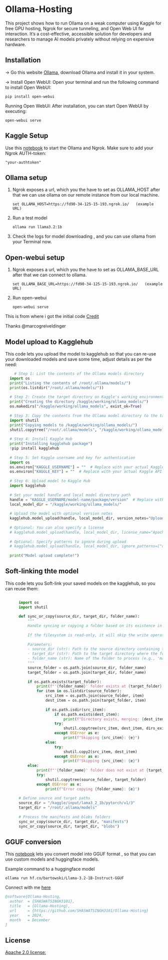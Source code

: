 # Ollama-Hosting
This project shows how to run Ollama on a weak computer using Kaggle for free GPU hosting, Ngrok for secure tunneling, and Open Web UI for interaction. It’s a cost-effective, accessible solution for developers and researchers to manage AI models privately without relying on expensive hardware.

## Installation

-> Go this website [Ollama](https://ollama.com/), download Ollama and install it in your system.


-> Install Open WebUI: Open your terminal and run the following command to install Open WebUI:
```
pip install open-webui
```
Running Open WebUI: After installation, you can start Open WebUI by executing:
```
open-webui serve
```
## Kaggle Setup

Use this [notebook](https://github.com/SHASWATSINGH3101/Ollama-Hosting/blob/main/code/ollama-server_KAGGLE.ipynb) to start the Ollama and Ngrok.
Make sure to add your Ngrok AUTH-token:
```
"your-authtoken"
```

## Ollama setup

  1. Ngrok exposes a url, which you the have to set as OLLAMA_HOST after that we can use ollama on our remote instance from our local machine.
        ```
        set OLLAMA_HOST=https://fd90-34-125-15-193.ngrok.io/   (example URL)
        ```
  2. Run a test model
       ```
       ollama run llama3.2:1b
       ```
  3. Check the logs for model downloading , and you can use ollama from your Terminal now.

## Open-webui setup

  1. Ngrok exposes a url, which you the have to set as OLLAMA_BASE_URL after that we can connect to ollama.
     
        ```
        set OLLAMA_BASE_URL=https://fd90-34-125-15-193.ngrok.io/   (example URL)
        ``` 
  3. Run open-webui
     
       ```
       open-webui serve
       ```
This is from where i got the initial code [Credit](https://github.com/marcogreiveldinger/videos/blob/main/ollama-ai/run-on-colab/ollama-ai-colab.ipynb)

Thanks @marcogreiveldinger

## Model upload to Kagglehub

  This code lets you upload the model to kagglehub so that you can re-use your downloaded models and save some time, adjust details as per the need:

  ```python
      # Step 1: List the contents of the Ollama models directory
    import os
    print("Listing the contents of /root/.ollama/models/")
    print(os.listdir("/root/.ollama/models/"))
    
    # Step 2: Create the target directory on Kaggle's working environment
    print("Creating the directory /kaggle/working/ollama_models/")
    os.makedirs("/kaggle/working/ollama_models", exist_ok=True)
    
    # Step 3: Copy the contents from the Ollama model directory to the target directory
    import shutil
    print("Copying models to /kaggle/working/ollama_models/")
    shutil.copytree("/root/.ollama/models", "/kaggle/working/ollama_models", dirs_exist_ok=True)
    
    # Step 4: Install Kaggle Hub
    print("Installing kagglehub package")
    !pip install kagglehub
    
    # Step 5: Set Kaggle username and key for authentication
    import os
    os.environ["KAGGLE_USERNAME"] = ""  # Replace with your actual Kaggle username
    os.environ["KAGGLE_KEY"] = ""  # Replace with your actual Kaggle API key
    
    # Step 6: Upload model to Kaggle Hub
    import kagglehub
    
    # Set your model handle and local model directory path
    handle = "KAGGLE_USERNAME/model-name/package/version"  # Replace with your model handle
    local_model_dir = "/kaggle/working/ollama_models/"
    
    # Upload the model with optional version notes
    kagglehub.model_upload(handle, local_model_dir, version_notes="Upload date :- 02/12/2024")
    
    # Optional: You can also specify a license
    # kagglehub.model_upload(handle, local_model_dir, license_name="Apache 2.0")
    
    # Optional: Specify patterns to ignore during upload
    # kagglehub.model_upload(handle, local_model_dir, ignore_patterns=["original/", "*.tmp"])
    
    print("Model upload complete!")

```

## Soft-linking thte model

  This code lets you Soft-link your saved models on the kagglehub, so you can reuse them:

  ```python
    
        import os
        import shutil
        
        def sync_or_copy(source_dir, target_dir, folder_name):
            """
            Handle syncing or copying a folder based on its existence in the target directory.
            
            If the filesystem is read-only, it will skip the write operation.
            
            Parameters:
            - source_dir (str): Path to the source directory containing the folder to copy.
            - target_dir (str): Path to the target directory where the folder should be copied or synced.
            - folder_name (str): Name of the folder to process (e.g., 'manifests', 'blobs').
            """
            source_folder = os.path.join(source_dir, folder_name)
            target_folder = os.path.join(target_dir, folder_name)
        
            if os.path.exists(target_folder):
                print(f"'{folder_name}' folder exists at {target_folder}. Copying contents...")
                for item in os.listdir(source_folder):
                    src_item = os.path.join(source_folder, item)
                    dest_item = os.path.join(target_folder, item)
                    
                    if os.path.isdir(src_item):
                        if os.path.exists(dest_item):
                            print(f"Directory exists, merging: {dest_item}")
                        try:
                            shutil.copytree(src_item, dest_item, dirs_exist_ok=True)
                        except OSError as e:
                            print(f"Skipping {src_item}: {e}")
                    else:
                        try:
                            shutil.copy2(src_item, dest_item)
                        except OSError as e:
                            print(f"Skipping {src_item}: {e}")
            else:
                print(f"'{folder_name}' folder does not exist at {target_dir}. Copying the entire folder...")
                try:
                    shutil.copytree(source_folder, target_folder)
                except OSError as e:
                    print(f"Error copying {folder_name}: {e}")
        
        # Define source and target paths
        source_dir = "/kaggle/input/lama3_2_1b/pytorch/v1/3"
        target_dir = "/root/.ollama/models"
        
        # Process the manifests and blobs folders
        sync_or_copy(source_dir, target_dir, "manifests")
        sync_or_copy(source_dir, target_dir, "blobs")
```

## GGUF conversion

  This [notebook](https://github.com/SHASWATSINGH3101/Ollama-Hosting/blob/main/code/GGUF%20converts%20.ipynb) lets you convert model into GGUF format , so that you can use custom models and     huggingface models.

  
  Example command to a huggingface model
  ```
  ollama run hf.co/bartowski/Llama-3.2-1B-Instruct-GGUF
  ```



Connect with me [here](https://www.linkedin.com/in/shaswat-singh-43821826a/)


```bibtex
@software{Ollama-Hosting,
  author  = {SHASWATSINGH3101},
  title   = {Ollama-Hosting},
  url     = {https://github.com/SHASWATSINGH3101/Ollama-Hosting}
  year    = 2024,
  month   = December
}
```

## License

[Apache 2.0 license:](https://www.apache.org/licenses/LICENSE-2.0)
